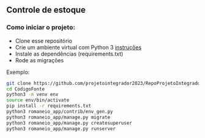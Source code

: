 ## Controle de estoque

### Como iniciar o projeto:

- Clone esse repositório
- Crie um ambiente virtual com Python 3 [instruções](https://cloud.google.com/python/docs/setup?hl=pt-br#linux)
- Instale as dependências (requirements.txt)
- Rode as migrações

Exemplo:
```sh
git clone https://github.com/projetointegrador2023/RepoProjetoIntegrador.git
cd CodigoFonte
python3 -m venv env
source env/bin/activate
pip install -r requirements.txt
python3 romaneio_app/contrib/env_gen.py
python3 romaneio_app/manage.py migrate
python3 romaneio_app/manage.py createsuperuser
python3 romaneio_app/manage.py runserver
```